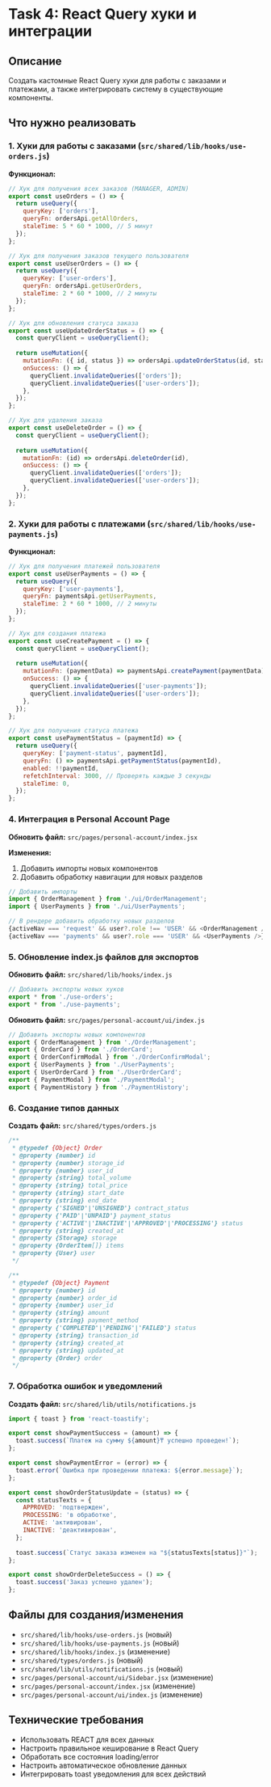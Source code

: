 # Task 4: React Query хуки и интеграции

## Описание
Создать кастомные React Query хуки для работы с заказами и платежами, а также интегрировать систему в существующие компоненты.

## Что нужно реализовать

### 1. Хуки для работы с заказами (`src/shared/lib/hooks/use-orders.js`)

**Функционал:**
```javascript
// Хук для получения всех заказов (MANAGER, ADMIN)
export const useOrders = () => {
  return useQuery({
    queryKey: ['orders'],
    queryFn: ordersApi.getAllOrders,
    staleTime: 5 * 60 * 1000, // 5 минут
  });
};

// Хук для получения заказов текущего пользователя
export const useUserOrders = () => {
  return useQuery({
    queryKey: ['user-orders'],
    queryFn: ordersApi.getUserOrders,
    staleTime: 2 * 60 * 1000, // 2 минуты
  });
};

// Хук для обновления статуса заказа
export const useUpdateOrderStatus = () => {
  const queryClient = useQueryClient();
  
  return useMutation({
    mutationFn: ({ id, status }) => ordersApi.updateOrderStatus(id, status),
    onSuccess: () => {
      queryClient.invalidateQueries(['orders']);
      queryClient.invalidateQueries(['user-orders']);
    },
  });
};

// Хук для удаления заказа
export const useDeleteOrder = () => {
  const queryClient = useQueryClient();
  
  return useMutation({
    mutationFn: (id) => ordersApi.deleteOrder(id),
    onSuccess: () => {
      queryClient.invalidateQueries(['orders']);
      queryClient.invalidateQueries(['user-orders']);
    },
  });
};
```

### 2. Хуки для работы с платежами (`src/shared/lib/hooks/use-payments.js`)

**Функционал:**
```javascript
// Хук для получения платежей пользователя
export const useUserPayments = () => {
  return useQuery({
    queryKey: ['user-payments'],
    queryFn: paymentsApi.getUserPayments,
    staleTime: 2 * 60 * 1000, // 2 минуты
  });
};

// Хук для создания платежа
export const useCreatePayment = () => {
  const queryClient = useQueryClient();
  
  return useMutation({
    mutationFn: (paymentData) => paymentsApi.createPayment(paymentData),
    onSuccess: () => {
      queryClient.invalidateQueries(['user-payments']);
      queryClient.invalidateQueries(['user-orders']);
    },
  });
};

// Хук для получения статуса платежа
export const usePaymentStatus = (paymentId) => {
  return useQuery({
    queryKey: ['payment-status', paymentId],
    queryFn: () => paymentsApi.getPaymentStatus(paymentId),
    enabled: !!paymentId,
    refetchInterval: 3000, // Проверять каждые 3 секунды
    staleTime: 0,
  });
};
```



### 4. Интеграция в Personal Account Page

**Обновить файл:** `src/pages/personal-account/index.jsx`

**Изменения:**
1. Добавить импорты новых компонентов
2. Добавить обработку навигации для новых разделов

```javascript
// Добавить импорты
import { OrderManagement } from './ui/OrderManagement';
import { UserPayments } from './ui/UserPayments';

// В рендере добавить обработку новых разделов
{activeNav === 'request' && user?.role !== 'USER' && <OrderManagement />}
{activeNav === 'payments' && user?.role === 'USER' && <UserPayments />}
```

### 5. Обновление index.js файлов для экспортов

**Обновить файл:** `src/shared/lib/hooks/index.js`

```javascript
// Добавить экспорты новых хуков
export * from './use-orders';
export * from './use-payments';
```

**Обновить файл:** `src/pages/personal-account/ui/index.js`

```javascript
// Добавить экспорты новых компонентов
export { OrderManagement } from './OrderManagement';
export { OrderCard } from './OrderCard';
export { OrderConfirmModal } from './OrderConfirmModal';
export { UserPayments } from './UserPayments';
export { UserOrderCard } from './UserOrderCard';
export { PaymentModal } from './PaymentModal';
export { PaymentHistory } from './PaymentHistory';
```

### 6. Создание типов данных

**Создать файл:** `src/shared/types/orders.js`

```javascript
/**
 * @typedef {Object} Order
 * @property {number} id
 * @property {number} storage_id
 * @property {number} user_id
 * @property {string} total_volume
 * @property {string} total_price
 * @property {string} start_date
 * @property {string} end_date
 * @property {'SIGNED'|'UNSIGNED'} contract_status
 * @property {'PAID'|'UNPAID'} payment_status
 * @property {'ACTIVE'|'INACTIVE'|'APPROVED'|'PROCESSING'} status
 * @property {string} created_at
 * @property {Storage} storage
 * @property {OrderItem[]} items
 * @property {User} user
 */

/**
 * @typedef {Object} Payment
 * @property {number} id
 * @property {number} order_id
 * @property {number} user_id
 * @property {string} amount
 * @property {string} payment_method
 * @property {'COMPLETED'|'PENDING'|'FAILED'} status
 * @property {string} transaction_id
 * @property {string} created_at
 * @property {string} updated_at
 * @property {Order} order
 */
```

### 7. Обработка ошибок и уведомлений

**Создать файл:** `src/shared/lib/utils/notifications.js`

```javascript
import { toast } from 'react-toastify';

export const showPaymentSuccess = (amount) => {
  toast.success(`Платеж на сумму ${amount}₸ успешно проведен!`);
};

export const showPaymentError = (error) => {
  toast.error(`Ошибка при проведении платежа: ${error.message}`);
};

export const showOrderStatusUpdate = (status) => {
  const statusTexts = {
    APPROVED: 'подтвержден',
    PROCESSING: 'в обработке',
    ACTIVE: 'активирован',
    INACTIVE: 'деактивирован',
  };
  
  toast.success(`Статус заказа изменен на "${statusTexts[status]}"`);
};

export const showOrderDeleteSuccess = () => {
  toast.success('Заказ успешно удален');
};
```

## Файлы для создания/изменения
- `src/shared/lib/hooks/use-orders.js` (новый)
- `src/shared/lib/hooks/use-payments.js` (новый)
- `src/shared/lib/hooks/index.js` (изменение)
- `src/shared/types/orders.js` (новый)
- `src/shared/lib/utils/notifications.js` (новый)
- `src/pages/personal-account/ui/Sidebar.jsx` (изменение)
- `src/pages/personal-account/index.jsx` (изменение)
- `src/pages/personal-account/ui/index.js` (изменение)

## Технические требования
- Использовать REACT для всех данных
- Настроить правильное кеширование в React Query
- Обработать все состояния loading/error
- Настроить автоматическое обновление данных
- Интегрировать toast уведомления для всех действий 
